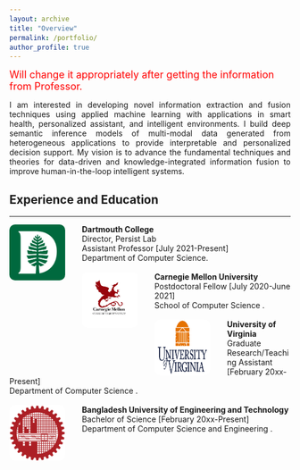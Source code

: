 ```yaml
---
layout: archive
title: "Overview"
permalink: /portfolio/
author_profile: true
---
```

<font color="red" size ="4">Will change it appropriately after getting the information from Professor. </font>

<p align="justify">
I am interested in developing novel information extraction and fusion techniques using applied machine learning with applications in 
  smart health, personalized assistant, and intelligent environments. I build deep semantic inference models of multi-modal data generated 
  from heterogeneous applications to provide interpretable and personalized decision support. My vision is to advance the fundamental techniques and theories for data-driven and knowledge-integrated information fusion to improve human-in-the-loop intelligent systems.
</p> 

## Experience and Education

---

<div style="text-align: left;">
	<img src='/images/logos/Dartmouth_Logo.png' alt='Image not Loading' style='width: 100px; height:100px; float: left;margin-right: 30px; border: 10px; border-radius: 10px;'>
	<div style="text-align: left">
		<span> <b> Dartmouth College </b> </span><br/>
	  	<span> Director, Persist Lab </span> <br/>
	  	<span> Assistant Professor [July 2021-Present] </span><br/>
		<span> Department of <a href="https://web.cs.dartmouth.edu/" style="text-decoration: none"> Computer Science</a>.</span>
	</div>
	<br/>
</div>

<div style="text-align: left;">
	<img src='/images/logos/cmu_logo.png' alt='Image not Loading' style='width: 100px; height:100px; float: left; margin-right: 30px; border: 10px; border-radius: 10px;'>
	<div style="text-align: left">
		<span> <b> Carnegie Mellon University </b> </span><br/>
	  	<span> Postdoctoral Fellow [July 2020-June 2021] </span><br/>
	  	<span> School of <a href="https://www.cs.cmu.edu/" style="text-decoration: none"> Computer Science </a>.</span><br/>
	</div>
	<br/>
</div>

<div style="text-align: left;">
	<img src='/images/logos/UVA_logo.png' alt='Image not Loading' style='width: 100px; height:100px; float: left; margin-right: 30px; border: 10px; border-radius: 10px;'>
	<div style="text-align: left">
		<span> <b> University of Virginia </b> </span><br/>
	  	<span>  Graduate Research/Teaching Assistant [February 20xx-Present] </span><br/>
	  	<span> Department of <a href="https://engineering.virginia.edu/departments/computer-science" style="text-decoration: none"> Computer Science </a>.</span><br/>
	</div>
	<br/>
</div>

<div style="text-align: left;">
	<img src='/images/logos/BUET_LOGO.png' alt='Image not Loading' style='width: 100px; height:100px; float: left; margin-right: 30px; border: 10px; border-radius: 10px;'>
	<div style="text-align: left">
		<span> <b> Bangladesh University of Engineering and Technology </b> </span><br/>
	  	<span>  Bachelor of Science [February 20xx-Present] </span><br/>
	  	<span> Department of <a href="https://cse.buet.ac.bd/" style="text-decoration: none"> Computer Science and Engineering </a>.</span><br/>
	</div>
	<br/>
</div>
